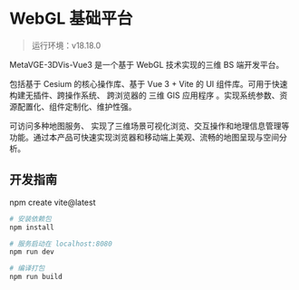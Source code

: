 # WebGL 基础平台

> 运行环境：v18.18.0

MetaVGE-3DVis-Vue3 是一个基于 WebGL 技术实现的三维 BS 端开发平台。

包括基于 Cesium 的核心操作库、基于 Vue 3 + Vite 的 UI 组件库。可用于快速构建无插件、跨操作系统、 跨浏览器的 三维 GIS 应用程序 。实现系统参数、资源配置化、组件定制化、维护性强。

可访问多种地图服务、 实现了三维场景可视化浏览、交互操作和地理信息管理等功能。通过本产品可快速实现浏览器和移动端上美观、流畅的地图呈现与空间分析。

## 开发指南

npm create vite@latest

``` bash
# 安装依赖包
npm install

# 服务启动在 localhost:8080
npm run dev

# 编译打包
npm run build
```
